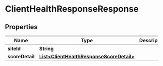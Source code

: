 
# ClientHealthResponseResponse

## Properties
Name | Type | Description | Notes
------------ | ------------- | ------------- | -------------
**siteId** | **String** |  |  [optional]
**scoreDetail** | [**List&lt;ClientHealthResponseScoreDetail&gt;**](ClientHealthResponseScoreDetail.md) |  |  [optional]



